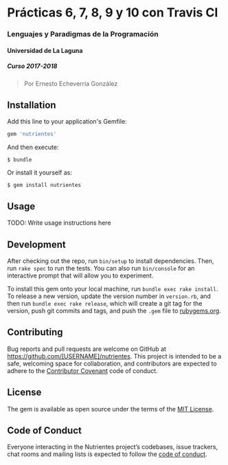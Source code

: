 # Prácticas 6, 7, 8, 9 y 10 con Travis CI
### Lenguajes y Paradigmas de la Programación
#### Universidad de La Laguna
##### Curso 2017-2018
> Por Ernesto Echeverría González

## Installation

Add this line to your application's Gemfile:

```ruby
gem 'nutrientes'
```

And then execute:

    $ bundle

Or install it yourself as:

    $ gem install nutrientes

## Usage

TODO: Write usage instructions here

## Development

After checking out the repo, run `bin/setup` to install dependencies. Then, run `rake spec` to run the tests. You can also run `bin/console` for an interactive prompt that will allow you to experiment.

To install this gem onto your local machine, run `bundle exec rake install`. To release a new version, update the version number in `version.rb`, and then run `bundle exec rake release`, which will create a git tag for the version, push git commits and tags, and push the `.gem` file to [rubygems.org](https://rubygems.org).

## Contributing

Bug reports and pull requests are welcome on GitHub at https://github.com/[USERNAME]/nutrientes. This project is intended to be a safe, welcoming space for collaboration, and contributors are expected to adhere to the [Contributor Covenant](http://contributor-covenant.org) code of conduct.

## License

The gem is available as open source under the terms of the [MIT License](http://opensource.org/licenses/MIT).

## Code of Conduct

Everyone interacting in the Nutrientes project’s codebases, issue trackers, chat rooms and mailing lists is expected to follow the [code of conduct](https://github.com/[USERNAME]/nutrientes/blob/master/CODE_OF_CONDUCT.md).
